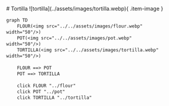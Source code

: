 <figure markdown="1">
# Tortilla
![tortilla](../assets/images/tortilla.webp){ .item-image }

```mermaid
graph TD
    FLOUR(<img src="../../assets/images/flour.webp" width="50"/>)
    POT(<img src="../../assets/images/pot.webp" width="50"/>)
    TORTILLA(<img src="../../assets/images/tortilla.webp" width="50"/>)

    FLOUR ==> POT
    POT ==> TORTILLA

    click FLOUR "../flour"
    click POT "../pot"
    click TORTILLA "../tortilla"
```

</figure>